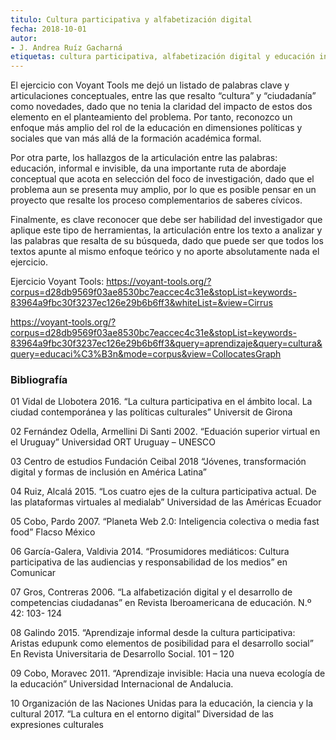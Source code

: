 ```yaml
---
titulo: Cultura participativa y alfabetización digital
fecha: 2018-10-01
autor:
- J. Andrea Ruíz Gacharná
etiquetas: cultura participativa, alfabetización digital y educación invisible
---
```


El ejercicio con Voyant Tools me dejó un listado de palabras clave y articulaciones conceptuales, entre las que resalto “cultura” y “ciudadanía” como novedades, dado que no tenia la claridad del impacto de estos dos elemento en el planteamiento del problema. Por tanto, reconozco un enfoque más amplio del rol de la educación en dimensiones políticas y sociales que van más allá de la formación académica formal. 

Por otra parte, los hallazgos de la articulación entre las palabras: educación, informal e invisible, da una importante ruta de abordaje conceptual que acota en selección del foco de investigación, dado que el problema aun se presenta muy amplio, por lo que es posible pensar en un proyecto que resalte los proceso complementarios de saberes cívicos. 

Finalmente, es clave reconocer que debe ser habilidad del investigador que aplique este tipo de herramientas, la articulación entre los texto a analizar y las palabras que resalta  de su búsqueda, dado que puede ser que todos los textos apunte al mismo enfoque teórico y no aporte absolutamente nada el ejercicio. 

Ejercicio Voyant Tools: https://voyant-tools.org/?corpus=d28db9569f03ae8530bc7eaccec4c31e&stopList=keywords-83964a9fbc30f3237ec126e29b6b6ff3&whiteList=&view=Cirrus

https://voyant-tools.org/?corpus=d28db9569f03ae8530bc7eaccec4c31e&stopList=keywords-83964a9fbc30f3237ec126e29b6b6ff3&query=aprendizaje&query=cultura&query=educaci%C3%B3n&mode=corpus&view=CollocatesGraph

### Bibliografía

01	Vidal de Llobotera 2016. “La cultura participativa en el ámbito local. La ciudad contemporánea y las políticas culturales” Universit de Girona

02	Fernández Odella, Armellini Di Santi 2002. “Eduación superior virtual en el Uruguay” Universidad ORT Uruguay – UNESCO

03	Centro de estudios Fundación Ceibal 2018 “Jóvenes, transformación digital y formas de inclusión en América Latina”  

04	Ruiz, Alcalá 2015. “Los cuatro ejes de la cultura participativa actual. De las plataformas virtuales al medialab” Universidad de las Américas Ecuador

05	Cobo, Pardo 2007. “Planeta Web 2.0: Inteligencia colectiva o media fast food” Flacso México

06	García-Galera, Valdivia 2014. “Prosumidores mediáticos: Cultura participativa de las audiencias y responsabilidad de los medios” en Comunicar

07	Gros, Contreras 2006. “La alfabetización digital y el desarrollo de competencias ciudadanas” en Revista Iberoamericana de educación. N.º 42: 103- 124

08	Galindo 2015.  “Aprendizaje informal desde la cultura participativa: Aristas edupunk como elementos de posibilidad para el desarrollo social” En Revista Universitaria de Desarrollo Social. 101 – 120

09	Cobo, Moravec 2011. “Aprendizaje invisible: Hacia una nueva ecología de la educación” Universidad Internacional de Andalucia.

10	Organización de las Naciones Unidas para la educación, la ciencia y la cultural 2017. “La cultura en el entorno digital” Diversidad de las expresiones culturales
